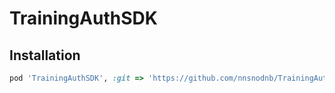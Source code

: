 # TrainingAuthSDK

## Installation

```ruby
pod 'TrainingAuthSDK', :git => 'https://github.com/nnsnodnb/TrainingAuthSDK'
```
